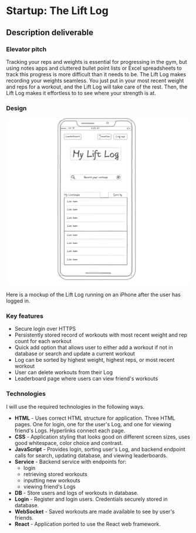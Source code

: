 # Startup: The Lift Log

## Description deliverable

### Elevator pitch
Tracking your reps and weights is essential for progressing in the gym, but using notes apps and cluttered bullet point lists or Excel spreadsheets to track this progress is more difficult than it needs to be. The Lift Log makes recording your weights seamless. You just put in your most recent weight and reps for a workout, and the Lift Log will take care of the rest. Then, the Lift Log makes it effortless to to see where your strength is at.

### Design

![Mock](mobile-ui-mockup.png)

Here is a mockup of the Lift Log running on an iPhone after the user has logged in. 

### Key features

- Secure login over HTTPS
- Persistently stored record of workouts with most recent weight and rep count for each workout
- Quick add option that allows user to either add a workout if not in database or search and update a current workout
- Log can be sorted by highest weight, highest reps, or most recent workout
- User can delete workouts from their Log
- Leaderboard page where users can view friend's workouts

### Technologies

I will use the required technologies in the following ways.

- **HTML** - Uses correct HTML structure for application. Three HTML pages. One for login, one for the user's Log, and one for viewing friend's Logs. Hyperlinks connect each page.
- **CSS** - Application styling that looks good on different screen sizes, uses good whitespace, color choice and contrast.
- **JavaScript** - Provides login, sorting user's Log, and backend endpoint calls for search, updating database, and viewing leaderboards.
- **Service** - Backend service with endpoints for:
  - login
  - retrieving stored workouts
  - inputting new workouts
  - viewing friend's Logs
- **DB** - Store users and logs of workouts in database.
- **Login** - Register and login users. Credentials securely stored in database.
- **WebSocket** - Saved workouts are made available to see by user's friends.
- **React** - Application ported to use the React web framework.
